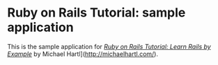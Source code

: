 # Ruby on Rails Tutorial: sample application

This is the sample application for
[*Ruby on Rails Tutorial: Learn Rails by Example*](http://railstutorial.org/)
by Michael Hartl](http://michaelhartl.com/).
